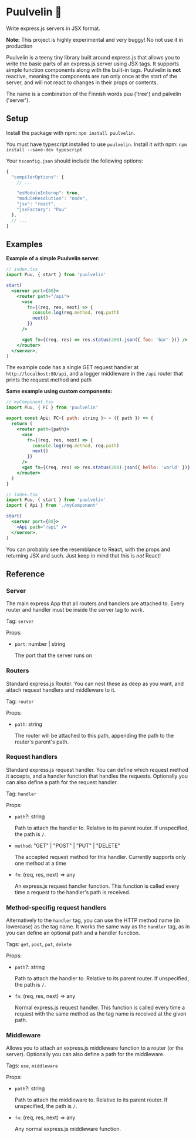 # Puulvelin 🌲

Write express.js servers in JSX format.

**Note:** This project is highly experimental and very buggy! No not use it in production

Puulvelin is a teeny tiny library built around express.js that allows you to write the basic parts of an express.js server using JSX tags. It supports simple function components along with the built-in tags. Puulvelin is **not** reactive, meaning the components are run only once at the start of the server, and will not react to changes in their props or contents.

The name is a combination of the Finnish words puu ('tree') and palvelin ('server').

## Setup

Install the package with npm: `npm install puulvelin`.

You must have typescript installed to use `puulvelin`. Install it with npm: `npm install --save-dev typescript`

Your `tsconfig.json` should include the following options:

```js
{
  "compilerOptions": {
    // ...

    "esModuleInterop": true,
    "moduleResolution": "node",
    "jsx": "react",
    "jsxFactory": "Puu"
  },
  // ...
}
```

## Examples

**Example of a simple Puulvelin server:**

```jsx
// index.tsx
import Puu, { start } from 'puulvelin'

start(
  <server port={80}>
    <router path="/api">
      <use
        fn={(req, res, next) => {
          console.log(req.method, req.path)
          next()
        }}
      />

      <get fn={(req, res) => res.status(200).json({ foo: 'bar' })} />
    </router>
  </server>,
)
```

The example code has a single GET request handler at `http://localhost:80/api`, and a logger middleware in the `/api` router that prints the request method and path

**Same example using custom components:**

```jsx
// myComponent.tsx
import Puu, { FC } from 'puulvelin'

export const Api: FC<{ path: string }> = ({ path }) => {
  return (
    <router path={path}>
      <use
        fn={(req, res, next) => {
          console.log(req.method, req.path)
          next()
        }}
      />
      <get fn={(req, res) => res.status(200).json({ hello: 'world' })} />
    </router>
  )
}
```

```jsx
// index.tsx
import Puu, { start } from 'puulvelin'
import { Api } from './myComponent'

start(
  <server port={80}>
    <Api path="/api" />
  </server>,
)
```

You can probably see the resemblance to React, with the props and returning JSX and such. Just keep in mind that this is _not_ React!

## Reference

### Server

The main express App that all routers and handlers are attached to. Every router and handler must be inside the server tag to work.

Tag: `server`

Props:

- `port`: number | string

  The port that the server runs on

### Routers

Standard express.js Router. You can nest these as deep as you want, and attach request handlers and middleware to it.

Tag: `router`

Props:

- `path`: string

  The router will be attached to this path, appending the path to the router's parent's path.

### Request handlers

Standard express.js request handler. You can define which request method it accepts, and a handler function that handles the requests. Optionally you can also define a path for the request handler.

Tag: `handler`

Props:

- `path`?: string

  Path to attach the handler to. Relative to its parent router. If unspecified, the path is `/`.

- `method`: "GET" | "POST" | "PUT" | "DELETE"

  The accepted request method for this handler. Currently supports only one method at a time

- `fn`: (req, res, next) => any

  An express.js request handler function. This function is called every time a request to the handler's path is received.

### Method-specifig request handlers

Alternatively to the `handler` tag, you can use the HTTP method name (in lowercase) as the tag name. It works the same way as the `handler` tag, as in you can define an optional path and a handler function.

Tags: `get`, `post`, `put`, `delete`

Props:

- `path`?: string

  Path to attach the handler to. Relative to its parent router. If unspecified, the path is `/`.

- `fn`: (req, res, next) => any

  Normal express.js request handler. This function is called every time a request with the same method as the tag name is received at the given path.

### Middleware

Allows you to attach an express.js middleware function to a router (or the server). Optionally you can also define a path for the middleware.

Tags: `use`, `middleware`

Props:

- `path`?: string

  Path to attach the middleware to. Relative to its parent router. If unspecified, the path is `/`.

- `fn`: (req, res, next) => any

  Any normal express.js middleware function.
